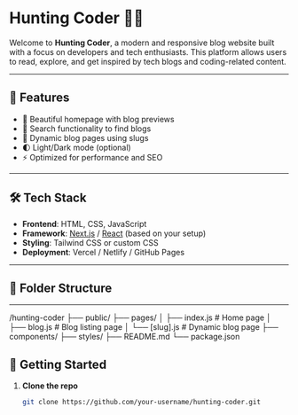# Hunting Coder 🧑‍💻

Welcome to **Hunting Coder**, a modern and responsive blog website built with a focus on developers and tech enthusiasts. This platform allows users to read, explore, and get inspired by tech blogs and coding-related content.

---

## 🚀 Features

- 📰 Beautiful homepage with blog previews
- 🔎 Search functionality to find blogs
- 📄 Dynamic blog pages using slugs
- 🌓 Light/Dark mode (optional)
- ⚡ Optimized for performance and SEO

---

## 🛠 Tech Stack

- **Frontend**: HTML, CSS, JavaScript
- **Framework**: [Next.js](https://nextjs.org/) / [React](https://react.dev/) (based on your setup)
- **Styling**: Tailwind CSS or custom CSS
- **Deployment**: Vercel / Netlify / GitHub Pages

---

## 📂 Folder Structure


---
/hunting-coder ├── public/ ├── pages/ │ ├── index.js # Home page │ ├── blog.js # Blog listing page │ └── [slug].js # Dynamic blog page ├── components/ ├── styles/ ├── README.md └── package.json

## 🔧 Getting Started

1. **Clone the repo**
   ```bash
   git clone https://github.com/your-username/hunting-coder.git
